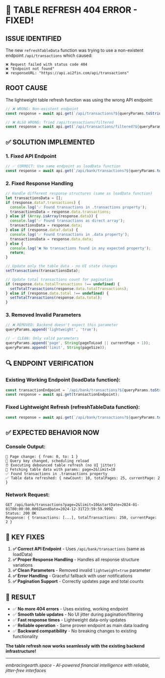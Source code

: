 # 🚨 TABLE REFRESH 404 ERROR - FIXED!

## **ISSUE IDENTIFIED**

The new `refreshTableData` function was trying to use a non-existent endpoint `/api/transactions` which caused:
```
❌ Request failed with status code 404
❌ "Endpoint not found"
❌ responseURL: "https://api.ai2fin.com/api/transactions"
```

## **ROOT CAUSE**

The lightweight table refresh function was using the wrong API endpoint:
```typescript
// ❌ WRONG: Non-existent endpoint
const response = await api.get(`/api/transactions?${queryParams.toString()}`);

// ❌ ALSO WRONG: Tried /api/transactions/filtered
const response = await api.get(`/api/transactions/filtered?${queryParams.toString()}`);
```

## **✅ SOLUTION IMPLEMENTED**

### **1. Fixed API Endpoint**
```typescript
// ✅ CORRECT: Use same endpoint as loadData function
const response = await api.get(`/api/bank/transactions?${queryParams.toString()}`);
```

### **2. Fixed Response Handling**
```typescript
// Handle different response structures (same as loadData function)
let transactionsData = [];
if (response.data?.transactions) {
  console.log('✅ Found transactions in .transactions property');
  transactionsData = response.data.transactions;
} else if (Array.isArray(response.data)) {
  console.log('✅ Found transactions as direct array');
  transactionsData = response.data;
} else if (response.data?.data) {
  console.log('✅ Found transactions in .data property');
  transactionsData = response.data.data;
} else {
  console.log('❌ No transactions found in any expected property');
  return;
}

// Update only the table data - no UI state changes
setTransactions(transactionsData);

// Update total transactions count for pagination
if (response.data.totalTransactions !== undefined) {
  setTotalTransactions(response.data.totalTransactions);
} else if (response.data.total !== undefined) {
  setTotalTransactions(response.data.total);
}
```

### **3. Removed Invalid Parameters**
```typescript
// ❌ REMOVED: Backend doesn't expect this parameter
queryParams.append('lightweight', 'true');

// ✅ CLEAN: Only valid parameters
queryParams.append('page', String(pageToLoad || currentPage + 1));
queryParams.append('limit', String(pageSize));
```

## **🔍 ENDPOINT VERIFICATION**

### **Existing Working Endpoint (loadData function):**
```typescript
const transactionEndpoint = `/api/bank/transactions?${queryParams.toString()}`;
const response = await api.get(transactionEndpoint);
```

### **Fixed Lightweight Refresh (refreshTableData function):**
```typescript
const response = await api.get(`/api/bank/transactions?${queryParams.toString()}`);
```

## **✅ EXPECTED BEHAVIOR NOW**

### **Console Output:**
```
📄 Page change: { from: 0, to: 1 }
🔄 Query key changed, scheduling reload
⏰ Executing debounced table refresh (no UI jitter)
🚀 Fetching table data with params: page=2&limit=10
✅ Found transactions in .transactions property
✅ Table data refreshed: { newCount: 10, totalPages: 25, currentPage: 2 }
```

### **Network Request:**
```
GET /api/bank/transactions?page=2&limit=10&startDate=2024-01-01T00:00:00.000Z&endDate=2024-12-31T23:59:59.999Z
Status: 200 OK
Response: { transactions: [...], totalTransactions: 250, currentPage: 2 }
```

## **🎯 KEY FIXES**

1. **✅ Correct API Endpoint** - Uses `/api/bank/transactions` (same as loadData)
2. **✅ Proper Response Handling** - Handles all response structure variations
3. **✅ Clean Parameters** - Removed invalid `lightweight=true` parameter
4. **✅ Error Handling** - Graceful fallback with user notifications
5. **✅ Pagination Support** - Correctly updates page and total counts

## **🚀 RESULT**

- ✅ **No more 404 errors** - Uses existing, working endpoint
- ✅ **Smooth table updates** - No UI jitter during pagination/filtering
- ✅ **Fast response times** - Lightweight data-only updates
- ✅ **Reliable operation** - Same proven endpoint as main data loading
- ✅ **Backward compatibility** - No breaking changes to existing functionality

**The table refresh now works seamlessly with the existing backend infrastructure!**

---
*embracingearth.space - AI-powered financial intelligence with reliable, jitter-free interfaces*

